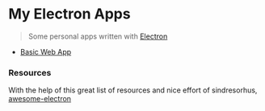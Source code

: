# My Electron Apps

> Some personal apps written with [Electron](http://electron.atom.io)

- [Basic Web App](https://github.com/jasancheg/electronApps/tree/master/basicApp)


### Resources

With the help of this great list of resources and nice effort of sindresorhus, [awesome-electron](https://github.com/sindresorhus/awesome-electron)
